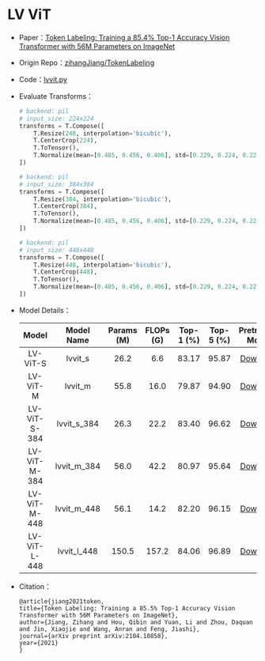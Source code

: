 # LV ViT
* Paper：[Token Labeling: Training a 85.4% Top-1 Accuracy Vision Transformer with 56M Parameters on ImageNet](https://arxiv.org/abs/2104.10858)
* Origin Repo：[zihangJiang/TokenLabeling](https://github.com/zihangJiang/TokenLabeling)
* Code：[lvvit.py](../../../ppim/models/lvvit.py)
* Evaluate Transforms：

    ```python
    # backend: pil
    # input_size: 224x224
    transforms = T.Compose([
        T.Resize(248, interpolation='bicubic'),
        T.CenterCrop(224),
        T.ToTensor(),
        T.Normalize(mean=[0.485, 0.456, 0.406], std=[0.229, 0.224, 0.225])
    ])

    # backend: pil
    # input_size: 384x384
    transforms = T.Compose([
        T.Resize(384, interpolation='bicubic'),
        T.CenterCrop(384),
        T.ToTensor(),
        T.Normalize(mean=[0.485, 0.456, 0.406], std=[0.229, 0.224, 0.225])
    ])

    # backend: pil
    # input_size: 448x448
    transforms = T.Compose([
        T.Resize(448, interpolation='bicubic'),
        T.CenterCrop(448),
        T.ToTensor(),
        T.Normalize(mean=[0.485, 0.456, 0.406], std=[0.229, 0.224, 0.225])
    ])
    ```

* Model Details：

    |         Model           |       Model Name        | Params (M) | FLOPs (G) | Top-1 (%) | Top-5 (%) |          Pretrained Model        |
    |:-----------------------:|:-----------------------:|:----------:|:---------:|:---------:|:---------:|:--------------------------------:|
    | LV-ViT-S                |  lvvit_s                | 26.2       |  6.6      | 83.17     |  95.87    | [Download][lvvit_s]              |
    | LV-ViT-M                |  lvvit_m                | 55.8       | 16.0      | 79.87     |  94.90    | [Download][lvvit_m]              |
    | LV-ViT-S-384            |  lvvit_s_384            | 26.3       | 22.2      | 83.40     |  96.62    | [Download][lvvit_s_384]          |
    | LV-ViT-M-384            |  lvvit_m_384            | 56.0       | 42.2      | 80.97     |  95.64    | [Download][lvvit_m_384]          |
    | LV-ViT-M-448            |  lvvit_m_448            | 56.1       | 14.2      | 82.20     |  96.15    | [Download][lvvit_m_448]          |
    | LV-ViT-L-448            |  lvvit_l_448            | 150.5      | 157.2     | 84.06     |  96.89    | [Download][lvvit_l_448]          |


[lvvit_s]:https://bj.bcebos.com/v1/ai-studio-online/bf798145d3094d4ab89f99d87a3f99ad576361f3e05e46f4a622de90ef565e9b?responseContentDisposition=attachment%3B%20filename%3Dlvvit_s_224.pdparams
[lvvit_m]:https://bj.bcebos.com/v1/ai-studio-online/c34bcd65d1c94089ab269ffb8927133a7fab39c6a0c44dca8e1c995155cabcd0?responseContentDisposition=attachment%3B%20filename%3Dlvvit_m_224.pdparams
[lvvit_s_384]:https://bj.bcebos.com/v1/ai-studio-online/aa4fa51138ea41cb9b413db1308ccc01319f896413764a2d9a3b6e6a23da1ade?responseContentDisposition=attachment%3B%20filename%3Dlvvit_s_384.pdparams
[lvvit_m_384]:https://bj.bcebos.com/v1/ai-studio-online/97d6a53daf55477bbf6e386e00d4763157bcbcea295b402ebb3a26725eaeb772?responseContentDisposition=attachment%3B%20filename%3Dlvvit_m_384.pdparams
[lvvit_m_448]:https://bj.bcebos.com/v1/ai-studio-online/b83be46049ac44cfb0821f429e54621020e815f8019944dca81e73a6736b0fdf?responseContentDisposition=attachment%3B%20filename%3Dlvvit_m_448.pdparams
[lvvit_l_448]:https://bj.bcebos.com/v1/ai-studio-online/abd5019da732445eae48ed4eaeff874fc2c00d8d43934ff783d77720b09faef8?responseContentDisposition=attachment%3B%20filename%3Dlvvit_l_448.pdparams


* Citation：

    ```
    @article{jiang2021token,
    title={Token Labeling: Training a 85.5% Top-1 Accuracy Vision Transformer with 56M Parameters on ImageNet},
    author={Jiang, Zihang and Hou, Qibin and Yuan, Li and Zhou, Daquan and Jin, Xiaojie and Wang, Anran and Feng, Jiashi},
    journal={arXiv preprint arXiv:2104.10858},
    year={2021}
    }
    ```
